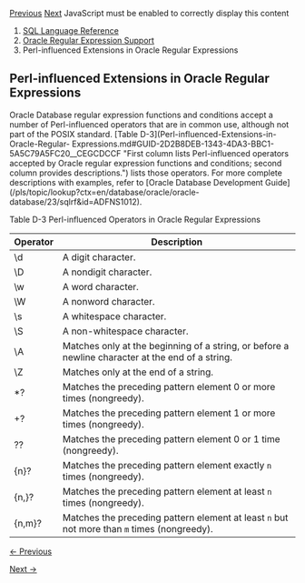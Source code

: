 [Previous](Regular-Expression-Operator-Multilingual-Enhancements.md)
[Next](Oracle-SQL-Reserved-Words-and-Keywords.md) JavaScript must be enabled
to correctly display this content

  1. [SQL Language Reference ](index.md)
  2. [ Oracle Regular Expression Support](Oracle-Regular-Expression-Support.md)
  3. Perl-influenced Extensions in Oracle Regular Expressions 

## Perl-influenced Extensions in Oracle Regular Expressions

Oracle Database regular expression functions and conditions accept a number of
Perl-influenced operators that are in common use, although not part of the
POSIX standard. [Table D-3](Perl-influenced-Extensions-in-Oracle-Regular-
Expressions.md#GUID-2D2B8DEB-1343-4DA3-BBC1-5A5C79A5FC20__CEGCDCCF "First
column lists Perl-influenced operators accepted by Oracle regular expression
functions and conditions; second column provides descriptions.") lists those
operators. For more complete descriptions with examples, refer to [Oracle
Database Development Guide](/pls/topic/lookup?ctx=en/database/oracle/oracle-
database/23/sqlrf&id=ADFNS1012).

Table D-3 Perl-influenced Operators in Oracle Regular Expressions

Operator | Description  
---|---  
\d |  A digit character.  
\D |  A nondigit character.  
\w |  A word character.  
\W |  A nonword character.  
\s |  A whitespace character.  
\S |  A non-whitespace character.  
\A |  Matches only at the beginning of a string, or before a newline character at the end of a string.  
\Z |  Matches only at the end of a string.  
*? |  Matches the preceding pattern element 0 or more times (nongreedy).  
+? |  Matches the preceding pattern element 1 or more times (nongreedy).  
?? |  Matches the preceding pattern element 0 or 1 time (nongreedy).  
{n}? |  Matches the preceding pattern element exactly `n` times (nongreedy).   
{n,}? |  Matches the preceding pattern element at least `n` times (nongreedy).   
{n,m}? |  Matches the preceding pattern element at least `n` but not more than `m` times (nongreedy). 


[← Previous](Regular-Expression-Operator-Multilingual-Enhancements.md)

[Next →](Oracle-SQL-Reserved-Words-and-Keywords.md)
